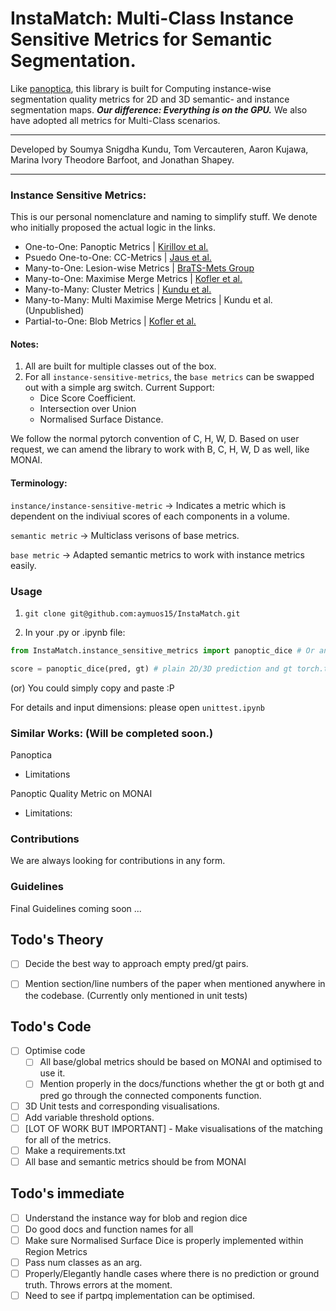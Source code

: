 # InstaMatch: Multi-Class Instance Sensitive Metrics for Semantic Segmentation. 

Like [panoptica](https://github.com/BrainLesion/panoptica/tree/main), this library is built for Computing instance-wise segmentation quality metrics for 2D and 3D semantic- and instance segmentation maps.  ***Our difference: Everything is on the GPU.*** We also have adopted all metrics for Multi-Class scenarios.


---
Developed by Soumya Snigdha Kundu, Tom Vercauteren, Aaron Kujawa, Marina Ivory Theodore Barfoot, and Jonathan Shapey.
___


### Instance Sensitive Metrics:

This is our personal nomenclature and naming to simplify stuff. We denote who initially proposed the actual logic in the links.

- One-to-One: Panoptic Metrics | [Kirillov et al.](https://arxiv.org/abs/1801.00868)
- Psuedo One-to-One: CC-Metrics | [Jaus et al.](https://arxiv.org/abs/2410.18684)
- Many-to-One: Lesion-wise Metrics | [BraTS-Mets Group](https://github.com/rachitsaluja/BraTS-2023-Metrics)
- Many-to-One: Maximise Merge Metrics | [Kofler et al.](https://arxiv.org/abs/2312.02608)
- Many-to-Many: Cluster Metrics | [Kundu et al.](https://www.spiedigitallibrary.org/conference-proceedings-of-spie/13407/1340711/Cluster-dice--a-simple-and-fast-approach-for-instance/10.1117/12.3047296.short)
- Many-to-Many: Multi Maximise Merge Metrics | Kundu et al. (Unpublished)
- Partial-to-One: Blob Metrics | [Kofler et al.](https://arxiv.org/abs/2205.08209)

#### Notes:

1. All are built for multiple classes out of the box.
2. For all `instance-sensitive-metrics`, the `base metrics` can be swapped out with a simple arg switch. Current Support:
   - Dice Score Coefficient.
   - Intersection over Union
   - Normalised Surface Distance. 

  We follow the normal pytorch convention of C, H, W, D. Based on user request, we can amend the library to work with B, C, H, W, D as well, like MONAI.

#### Terminology:

`instance/instance-sensitive-metric` -> Indicates a metric which is dependent on the indiviual scores of each components in a volume.

`semantic metric` -> Multiclass verisons of base metrics.

`base metric` -> Adapted semantic metrics to work with instance metrics easily.

### Usage

1. `git clone git@github.com:aymuos15/InstaMatch.git`

2. In your .py or .ipynb file: 

```python
from InstaMatch.instance_sensitive_metrics import panoptic_dice # Or any of the other 3.

score = panoptic_dice(pred, gt) # plain 2D/3D prediction and gt torch.tensor.
```

(or) You could simply copy and paste :P

For details and input dimensions: please open `unittest.ipynb`

### Similar Works: (Will be completed soon.)

Panoptica

- Limitations

Panoptic Quality Metric on MONAI

- Limitations:

### Contributions

We are always looking for contributions in any form.

### Guidelines
Final Guidelines coming soon ...

## Todo's Theory
- [ ] Decide the best way to approach empty pred/gt pairs.
- [ ] Mention section/line numbers of the paper when mentioned anywhere in the codebase. (Currently only mentioned in unit tests)


## Todo's Code
- [ ] Optimise code
  - [ ] All base/global metrics should be based on MONAI and optimised to use it. 
  - [ ] Mention properly in the docs/functions whether the gt or both gt and pred go through the connected components function.
- [ ] 3D Unit tests and corresponding visualisations.
- [ ] Add variable threshold options.
- [ ] [LOT OF WORK BUT IMPORTANT] - Make visualisations of the matching for all of the metrics.
- [ ] Make a requirements.txt
- [ ] All base and semantic metrics should be from MONAI

## Todo's immediate
- [ ] Understand the instance way for blob and region dice
- [ ] Do good docs and function names for all
- [ ] Make sure Normalised Surface Dice is properly implemented within Region Metrics
- [ ] Pass num classes as an arg.
- [ ] Properly/Elegantly handle cases where there is no prediction or ground truth. Throws errors at the moment.
- [ ] Need to see if partpq implementation can be optimised.